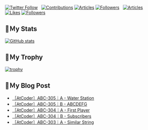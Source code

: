 [![Twitter Follow](https://img.shields.io/twitter/follow/hyperdb?label=twitter&logo=twitter&style=plastic)](https://twitter.com/hyperdb)
&nbsp;
[![Contributions](https://badgen.org/img/qiita/hyperdb/contributions?style=plastic)](https://qiita.com/hyperdb)
[![Articles](https://badgen.org/img/qiita/hyperdb/articles?style=plastic)](https://qiita.com/hyperdb)
[![Followers](https://badgen.org/img/qiita/hyperdb/followers?style=plastic)](https://qiita.com/hyperdb)
&nbsp;
[![Articles](https://badgen.org/img/zenn/hyperdb/articles)](https://zenn.dev/hyperdb)
[![Likes](https://badgen.org/img/zenn/hyperdb/likes?style=plastic)](https://zenn.dev/hyperdb)
[![Followers](https://badgen.org/img/zenn/hyperdb/followers?style=plastic)](https://zenn.dev/hyperdb)

## 🔖Ｍy Stats

[![GitHub stats](https://github-readme-stats-eight-theta.vercel.app/api?username=hyperdb&theme=radical&count_private=true&show_icons=true)](https://github.com/anuraghazra/github-readme-stats)

## 🔖Ｍy Trophy

[![trophy](https://github-profile-trophy.vercel.app/?username=hyperdb&theme=onedark)](https://github.com/ryo-ma/github-profile-trophy)

## 🔖Ｍy Blog Post

<!-- BLOG-POST-LIST:START -->
- [［AtCoder］ABC-305｜A - Water Station](https://zenn.dev/hyperdb/articles/f9734172210f8e)
- [［AtCoder］ABC-305｜B - ABCDEFG](https://zenn.dev/hyperdb/articles/d1e5c40c4ea5ac)
- [［AtCoder］ABC-304｜A - First Player](https://zenn.dev/hyperdb/articles/b042faf0eb933f)
- [［AtCoder］ABC-304｜B - Subscribers](https://zenn.dev/hyperdb/articles/937d0041cfeffe)
- [［AtCoder］ABC-303｜A - Similar String](https://zenn.dev/hyperdb/articles/b050ac627bfe63)
<!-- BLOG-POST-LIST:END -->
